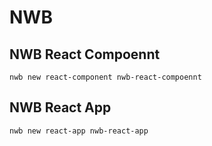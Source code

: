 # NWB 

## NWB React Compoennt
```
nwb new react-component nwb-react-compoennt
```

## NWB React App
```
nwb new react-app nwb-react-app
```
